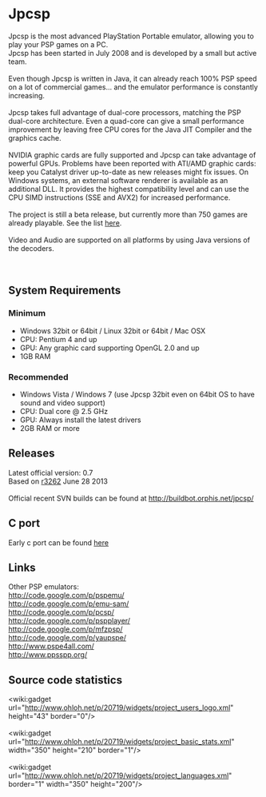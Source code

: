 # Jpcsp #

Jpcsp is the most advanced PlayStation Portable emulator, allowing you to
play your PSP games on a PC.<br>
Jpcsp has been started in July 2008 and is developed by a small but active team.<br>
<br>
Even though Jpcsp is written in Java, it can already reach 100% PSP speed on a lot of commercial games... and the emulator performance is constantly increasing.<br>
<br>
Jpcsp takes full advantage of dual-core processors, matching the PSP dual-core architecture. Even a quad-core can give a small performance improvement by leaving free CPU cores for the Java JIT Compiler and the graphics cache.<br>
<br>
NVIDIA graphic cards are fully supported and Jpcsp can take advantage of powerful GPUs. Problems have been reported with ATI/AMD graphic cards: keep you Catalyst driver up-to-date as new releases might fix issues. On Windows systems, an external software renderer is available as an additional DLL. It provides the highest compatibility level and can use the CPU SIMD instructions (SSE and AVX2) for increased performance.<br>
<br>
The project is still a beta release, but currently more than 750 games are already playable. See the list <a href='http://www.emunewz.net/forum/forumdisplay.php?fid=65'>here</a>.<br>
<br>
Video and Audio are supported on all platforms by using Java versions of the decoders.<br>
<br>
<br>
<h2>System Requirements</h2>
<h3>Minimum</h3>
<ul><li>Windows 32bit or 64bit / Linux 32bit or 64bit / Mac OSX<br>
</li><li>CPU: Pentium 4 and up<br>
</li><li>GPU: Any graphic card supporting OpenGL 2.0 and up<br>
</li><li>1GB RAM</li></ul>


<h3>Recommended</h3>
<ul><li>Windows Vista / Windows 7 (use Jpcsp 32bit even on 64bit OS to have sound and video support)<br>
</li><li>CPU: Dual core @ 2.5 GHz<br>
</li><li>GPU: Always install the latest drivers<br>
</li><li>2GB RAM or more</li></ul>

<h2>Releases</h2>
Latest official version: 0.7<br>
Based on <a href='https://code.google.com/p/jpcsp/source/detail?r=3262'>r3262</a> June 28 2013<br>
<br>
Official recent SVN builds can be found at <a href='http://buildbot.orphis.net/jpcsp/'>http://buildbot.orphis.net/jpcsp/</a>

<h2>C port</h2>
Early c port can be found <a href='https://github.com/georgemoralis/jpcsp2c'>here</a>

<h2>Links</h2>
Other PSP emulators: <br>
<a href='http://code.google.com/p/pspemu/'>http://code.google.com/p/pspemu/</a> <br>
<a href='http://code.google.com/p/emu-sam/'>http://code.google.com/p/emu-sam/</a> <br>
<a href='http://code.google.com/p/pcsp/'>http://code.google.com/p/pcsp/</a> <br>
<a href='http://code.google.com/p/pspplayer/'>http://code.google.com/p/pspplayer/</a> <br>
<a href='http://code.google.com/p/mfzpsp/'>http://code.google.com/p/mfzpsp/</a> <br>
<a href='http://code.google.com/p/yaupspe/'>http://code.google.com/p/yaupspe/</a> <br>
<a href='http://www.pspe4all.com/'>http://www.pspe4all.com/</a> <br>
<a href='http://www.ppsspp.org/'>http://www.ppsspp.org/</a> <br>

<h2>Source code statistics</h2>

<wiki:gadget url="http://www.ohloh.net/p/20719/widgets/project_users_logo.xml" height="43" border="0"/><br>
<br>
<wiki:gadget url="http://www.ohloh.net/p/20719/widgets/project_basic_stats.xml" width="350" height="210" border="1"/><br>
<br>
<wiki:gadget url="http://www.ohloh.net/p/20719/widgets/project_languages.xml" border="1" width="350" height="200"/>